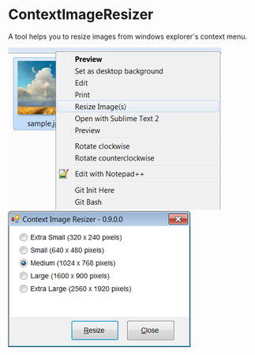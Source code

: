 # ContextImageResizer
A tool helps you to resize images from windows explorer's context menu.

<img src="https://github.com/phamtung1/ContextImageResizer/blob/master/screenshots/Context-menu-image-resizer.png" />

<img src="https://github.com/phamtung1/ContextImageResizer/blob/master/screenshots/ContextImageResizerUI.png" />
